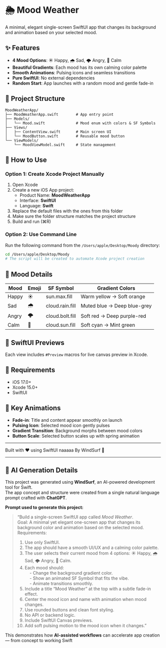 # 🌦️ Mood Weather

A minimal, elegant single-screen SwiftUI app that changes its background and animation based on your selected mood.

## ✨ Features

- **4 Mood Options**: ☀️ Happy, 🌧️ Sad, 🌩️ Angry, 🌈 Calm
- **Beautiful Gradients**: Each mood has its own calming color palette
- **Smooth Animations**: Pulsing icons and seamless transitions
- **Pure SwiftUI**: No external dependencies
- **Random Start**: App launches with a random mood and gentle fade-in

## 📁 Project Structure

```
MoodWeatherApp/
├── MoodWeatherApp.swift        # App entry point
├── Models/
│   └── Mood.swift              # Mood enum with colors & SF Symbols
├── Views/
│   ├── ContentView.swift       # Main screen UI
│   └── MoodButton.swift        # Reusable mood button
└── ViewModels/
    └── MoodViewModel.swift     # State management
```

## 🚀 How to Use

### Option 1: Create Xcode Project Manually

1. Open Xcode
2. Create a new iOS App project:
   - Product Name: **MoodWeatherApp**
   - Interface: **SwiftUI**
   - Language: **Swift**
3. Replace the default files with the ones from this folder
4. Make sure the folder structure matches the project structure
5. Build and run (⌘R)

### Option 2: Use Command Line

Run the following command from the `/Users/apple/Desktop/Moody` directory:

```bash
cd /Users/apple/Desktop/Moody
# The script will be created to automate Xcode project creation
```

## 🎨 Mood Details

| Mood | Emoji | SF Symbol | Gradient Colors |
|------|-------|-----------|-----------------|
| Happy | ☀️ | sun.max.fill | Warm yellow → Soft orange |
| Sad | 🌧️ | cloud.rain.fill | Muted blue → Deep blue-grey |
| Angry | 🌩️ | cloud.bolt.fill | Soft red → Deep purple-red |
| Calm | 🌈 | cloud.sun.fill | Soft cyan → Mint green |

## 🧪 SwiftUI Previews

Each view includes `#Preview` macros for live canvas preview in Xcode.

## 📱 Requirements

- iOS 17.0+
- Xcode 15.0+
- SwiftUI

## 🎯 Key Animations

- **Fade-in**: Title and content appear smoothly on launch
- **Pulsing Icon**: Selected mood icon gently pulses
- **Gradient Transition**: Background morphs between mood colors
- **Button Scale**: Selected button scales up with spring animation

---

Built with ❤️ using SwiftUI naaaaa By WindSurf 🤗

---

## 🤖 AI Generation Details

This project was generated using **WindSurf**, an AI-powered development tool for Swift.  
The app concept and structure were created from a single natural language prompt crafted with **ChatGPT**.

**Prompt used to generate this project:**

> “Build a single-screen SwiftUI app called *Mood Weather*.  
> Goal: A minimal yet elegant one-screen app that changes its background color and animation based on the selected mood.  
> Requirements:  
> 1. Use only SwiftUI.  
> 2. The app should have a smooth UI/UX and a calming color palette.  
> 3. The user selects their current mood from 4 options: ☀️ Happy, 🌧️ Sad, 🌩️ Angry, 🌈 Calm.  
> 4. Each mood should:  
> &nbsp;&nbsp;&nbsp;&nbsp;- Change the background gradient color.  
> &nbsp;&nbsp;&nbsp;&nbsp;- Show an animated SF Symbol that fits the vibe.  
> &nbsp;&nbsp;&nbsp;&nbsp;- Animate transitions smoothly.  
> 5. Include a title “Mood Weather” at the top with a subtle fade-in effect.  
> 6. Center the mood icon and name with animation when mood changes.  
> 7. Use rounded buttons and clean font styling.  
> 8. No API or backend logic.  
> 9. Include SwiftUI Canvas previews.  
> 10. Add soft pulsing motion to the mood icon when it changes.”

This demonstrates how **AI-assisted workflows** can accelerate app creation — from concept to working Swift

